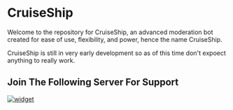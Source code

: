 # CruiseShip

Welcome to the repository for CruiseShip, an advanced moderation bot created for ease of use, flexibility, and power, hence the name CruiseShip.

CruiseShip is still in very early development so as of this time don't expoect anything to really work.

## Join The Following Server For Support

[![widget](https://inv.wtf/widget/polar)](https://inv.wtf/polar)

